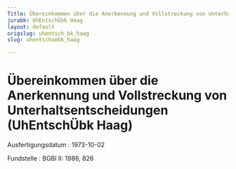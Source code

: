 ```yaml
---
Title: Übereinkommen über die Anerkennung und Vollstreckung von Unterhaltsentscheidungen
jurabk: UhEntschÜbk Haag
layout: default
origslug: uhentsch_bk_haag
slug: uhentschuebk_haag

---
```


# Übereinkommen über die Anerkennung und Vollstreckung von Unterhaltsentscheidungen (UhEntschÜbk Haag)

Ausfertigungsdatum
:   1973-10-02

Fundstelle
:   BGBl II: 1986, 826


